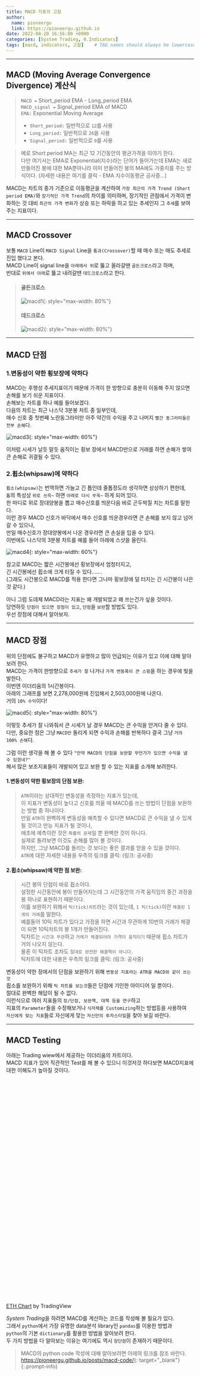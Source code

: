 ```yaml
---
title: MACD 지표의 고찰
author:
  name: pioneergu
  link: https://pioneergu.github.io
date: 2022-08-20 16:56:00 +0900
categories: [System Trading, 0.Indicators]
tags: [macd, indicators, 고찰]    # TAG names should always be lowercase
---
```


---
## **MACD (Moving Average Convergence Divergence) 계산식**

> `MACD =` Short\_period EMA - Long\_period EMA  
> `MACD_signal =` Signal\_period EMA of MACD  
> `EMA:` Exponential Moving Average
> 
> -   `Short_period:` 일반적으로 `12`를 사용
> -   `Long_period:` 일반적으로 `26`을 사용
> -   `Signal_period:` 일반적으로 `9`를 사용

> 예로 Short period MA는 최근 12 기간동안의 평균가격을 이야기 한다.  
> 다만 여기서는 EMA로 Exponential(지수)라는 단어가 들어가는데 EMA는 새로만들어진 봉에 대한 MA뿐아니라 이미 만들어진 봉의 MA에도 가중치를 주는 방식이다. (자세한 내용은 여기를 클릭 - EMA 지수이동평균 공사중...)

MACD는 차트의 종가 기준으로 이동평균을 계산하여 `가장 최근의 가격 Trend (Short period EMA)`와 `장기적인 가격 Trend`의 차이를 의미하며, 장기적인 관점에서 가격이 변화하는 것 대비 `최근의 가격 변화`가 상승 또는 하락을 하고 있는 추세인지 그 `추세`를 보여주는 지표이다.

---
## **MACD Crossover**

보통 `MACD` Line이 `MACD Signal` Line을 `통과(Crossover)`할 때 매수 또는 매도 추세로 진입 했다고 본다.  
MACD Line이 signal line을 `아래에서 위`로 뚫고 올라갈땐 `골든크로스`라고 하며,  
반대로 `위에서 아래`로 뚫고 내려갈땐 `데드크로스`라고 한다.

> #### **골든크로스**
> 
> ![macd1](/assets/img/posting/systemtrading/macd1.jpg){: style="max-width: 80%"}
> 
> #### **데드크로스**
> 
> ![macd2](/assets/img/posting/systemtrading/macd2.jpg){: style="max-width: 80%"}

---
## **MACD 단점**

### **1.변동성이 약한 횡보장에 약하다**

MACD는 후행성 추세지표이기 때문에 가격이 한 방향으로 충분히 이동해 주지 않으면 손해를 보기 쉬운 지표이다.  
손해보는 차트를 하나 예를 들어보겠다.  
다음의 차트는 최근 나스닥 3분봉 차트 중 일부인데,  
매수 신호 중 첫번째 노란동그라미만 아주 약간의 수익을 주고 나머지 `빨간 동그라미들은 전부 손해`다.

![macd3](/assets/img/posting/systemtrading/macd3.jpg){: style="max-width: 60%"}

이처럼 시세가 날듯 말듯 움직이는 횡보 장에서 MACD만으로 거래를 하면 손해가 쌓여 큰 손해로 귀결될 수 있다.

### **2.휩소(whipsaw)에 약하다**

`휩소(whipsaw)`는 번역하면 가늘고 긴 톱인데 줄톱정도라 생각하면 상상하기 편한데,  
`톱`의 특성상 `위로 쓰윽~` 하면 `아래로 다시 쑤욱~` 하게 되어 있다.  
한 마디로 위로 장대양봉을 뽑고 매수신호를 띄운다음 바로 곤두박질 치는 차트를 말한다.  
이런 경우 MACD 신호가 바닥에서 매수 신호를 띄운경우라면 큰 손해를 보지 않고 넘어갈 수 있으나,  
만일 매수신호가 장대양봉에서 나온 경우라면 큰 손실을 입을 수 있다.  
이번에도 나스닥의 3분봉 차트를 예를 들어 아래에 스샷을 올린다.

![macd4](/assets/img/posting/systemtrading/macd4.jpg){: style="max-width: 60%"}

참고로 MACD는 짧은 시간봉에선 횡보장에서 엄청터지고,  
긴 시간봉에선 휩소에 크게 터질 수 있다.......  
(그래도 시간봉으로 MACD를 적용 한다면 그나마 횡보장에 덜 터지는 긴 시간봉이 나은것 같다.)

아니 그럼 도데체 MACD라는 지표는 왜 개발되었고 왜 쓰는건가 싶을 것이다.  
당연하듯 `단점이 있으면 장점이 있고`, `단점`을 `보완`할 방법도 있다.  
우선 장점에 대해서 알아보자.

---
## **MACD 장점**

위의 단점에도 불구하고 MACD가 유명하고 많이 언급되는 이유가 있고 이에 대해 알아보려 한다.  
MACD는 가격이 한방향으로 `추세가 잘` 나거나 `가격 변동폭이 큰 스윙`을 하는 경우에 빛을 발한다.  
이번엔 이더리움의 1시간봉이다.  
아래의 그래프를 보면 2,278,000원에 진입해서 2,503,000원에 나온다.  
거의 `10% 수익`이다!

![macd5](/assets/img/posting/systemtrading/macd5.jpg){: style="max-width: 80%"}

이렇듯 추세가 잘 나와줘서 큰 시세가 날 경우 MACD는 큰 수익을 안겨다 줄 수 있다.  
다만, 중요한 점은 그냥 `MACD만` 돌리게 되면 수익과 손해를 반복하다 결국 그냥 `거의 100% 손해`다.

그럼 이런 생각을 해 볼 수 있다 `"만약 MACD의 단점을 보완할 무언가가 있으면 수익을 낼 수 있겠네?"`  
해서 많은 보조지표들이 개발되어 있고 보완 할 수 있는 지표를 소개해 보려한다.

#### **1.변동성이 약한 횡보장의 단점 보완:**

> `ATR`이라는 상대적인 변동성을 측정하는 지표가 있는데,  
> 이 지표가 변동성이 높다고 신호를 띄울 때 MACD를 쓰는 방법이 단점을 보완하는 방법 중 하나이다.  
> 만일 `ATR`이 완벽하게 변동성을 예측할 수 있다면 MACD로 큰 수익을 낼 수 있게 될 것이고 만능 지표가 될 것이나,  
> 애초에 예측이란 것은 `확률의 문제`일 뿐 완벽한 것이 아니다.  
> 실제로 돌려보면 이것도 손해를 많이 볼 것이다.  
> 하지만, 그냥 MACD를 돌리는 것 보다는 좋은 결과를 얻을 수 있을 것이다.  
> `ATR`에 대한 자세한 내용을 우측의 링크를 클릭: (링크: 공사중)

#### **2.휩소(whipsaw)에 약한 점 보완:**

> 시간 봉의 단점이 바로 휩소이다.  
> 설정한 시간동안에 봉이 만들어지는데 그 시간동안의 가격 움직임의 중간 과정을 봉 하나로 표현하기 때문이다.  
> 이를 보완하기 위해서 `틱(tick)차트`라는 것이 있는데, `1 틱(tick)`이란 `체결된 1개의 거래`를 말한다.  
> 예를들어 10틱 차트가 있다고 가정을 하면 시간과 무관하게 10번의 거래가 체결이 되면 10틱차트의 봉 1개가 만들어진다.  
> 틱차트는 `시간과 무관`하고 `거래가 체결되어야 가격이 움직이기` 때문에 휩소 차트가 거의 나오지 않는다.  
> 물론 이 틱차트 조차도 `절대로 완전한 해결책이 아니다.`  
> 틱차트에 대한 내용은 우측의 링크를 클릭: (링크: 공사중)

변동성이 약한 장에서의 단점을 보완하기 위해 `변동성 지표라는 ATR을 MACD와 같이 쓰는 것`  
휩소를 보완하기 위해 `틱 차트를 보는것`들은 단점에 기인한 아이디어 일 뿐이다.  
절대로 완벽한 해답이 될 수 없다.  
이런식으로 여러 지표들의 `장/단점, 보완책, 대책 등을 연구`하고  
지표의 `Parameter`들을 수정해보거나 `식자체를 Customizing`하는 방법등을 사용하여  
`자신에게 맞는 지표`들로 자신에게 맞는 `자신만의 투자스타일`을 찾아 보길 바란다.

---
## **MACD Testing**
아래는 Trading wiew에서 제공하는 이더리움의 차트이다.  
MACD 지표가 있어 직관적인 Test를 해 볼 수 있으니 이것저것 하다보면 MACD지표에 대한 이해도가 높아질 것이다.  
  
<!-- TradingView Widget BEGIN -->
<div class="tradingview-widget-container">
  <div id="tradingview_c075d" style="height:600px"></div>
  <div class="tradingview-widget-copyright"><a href="https://www.tradingview.com/symbols/ETH/" rel="noopener" target="_blank"><span class="blue-text">ETH Chart</span></a> by TradingView</div>
  <script type="text/javascript" src="https://s3.tradingview.com/tv.js"></script>
  <script type="text/javascript">
    var widgetWidth = document.getElementById('tradingview_c075d');
    widgetWidth.style.height = document.getElementById('tradingview_c075d').clientWidth - 20 + 'px';
    function tradingviewResize() {
      widgetWidth.style.height = document.getElementById('tradingview_c075d').clientWidth - 20 + 'px';
    }
    window.onload = function() {
      tradingviewResize();
      window.addEventListener('resize', tradingviewResize);
    }
    new TradingView.widget(
    {
      "autosize": true,
      "symbol": "ETH",
      "interval": "D",
      "timezone": "Etc/UTC",
      "theme": "dark",
      "style": "1",
      "locale": "en",
      "toolbar_bg": "#f1f3f6",
      "enable_publishing": false,
      "withdateranges": true,
      "hide_side_toolbar": false,
      "allow_symbol_change": true,
      "details": false,
      "studies": [
        "MACD@tv-basicstudies"
      ],
      "container_id": "tradingview_c075d"
    });
  </script>
</div>
<!-- TradingView Widget END -->

*System Trading*을 하려면 MACD를 계산하는 코드를 작성해 볼 필요가 있다.  
그래서 `python`에서 가장 유명한 data분석 library인 `pandas`를 이용한 방법과  
`python`의 기본 `dictionary`를 활용한 방법을 알아보려 한다.  
두 가지 방법을 다 알아보는 이유는 여기에도 역시 `장단점`이 존재하기 때문이다.  

> MACD의 python code 작성에 대해 알아보려면 아래의 링크를 참조 바란다.  
> <https://pioneergu.github.io/posts/macd-code/>{: target="_blank"}
{:.prompt-info}